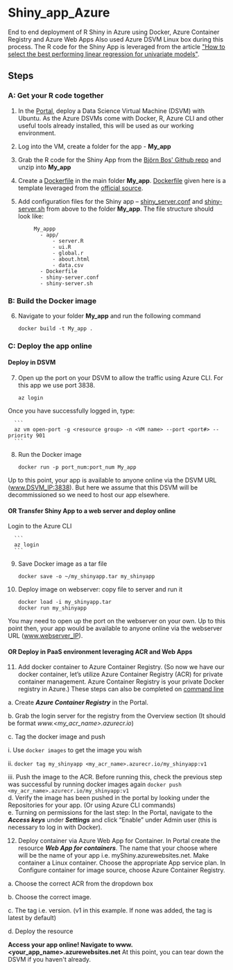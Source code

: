 # Shiny_app_Azure
End to end deployment of R Shiny in Azure using Docker, Azure Container Registry and Azure Web Apps
Also used Azure DSVM Linux box during this process.
The R code for the Shiny App is leveraged from the article ["How to select the best performing linear regression for univariate models"](https://medium.freecodecamp.org/learn-how-to-select-the-best-performing-linear-regression-for-univariate-models-e9d429c40581).

## Steps
### A: Get your R code together
1. In the [Portal](www.portal.azure.com), deploy a Data Science Virtual Machine (DSVM) with Ubuntu. As the Azure DSVMs come with Docker, R, Azure CLI and other useful tools already installed, this will be used as our working environment.
2. Log into the VM, create a folder for the app - **My_app**
3. Grab the R code for the Shiny App from the [Björn Bos' Github repo](https://github.com/bjoernbos/linear_model_selection) and unzip into **My_app**
4. Create a [Dockerfile](https://github.com/kwhitehall/Shiny_app_Azure/blob/master/Dockerfile) in the main folder **My_app**. [Dockerfile](https://github.com/kwhitehall/Shiny_app_Azure/blob/master/Dockerfile) given here is a template leveraged from the [official source](https://github.com/rocker-org/shiny).
5. Add configuration files for the Shiny app – [shiny_server.conf](https://github.com/kwhitehall/Shiny_app_Azure/blob/master/shiny-server.conf) and [shiny-server.sh](https://github.com/kwhitehall/Shiny_app_Azure/blob/master/shiny-server.sh) from above to the folder **My_app**. The file structure should look like: 

            My_appp
              - app/
                  - server.R
                  - ui.R
                  - global.r
                  - about.html
                  - data.csv
              - Dockerfile
              - shiny-server.conf
              - shiny-server.sh
                  
### B: Build the Docker image
6. Navigate to your folder **My_app** and run the following command
      ``` 
      docker build -t My_app . 
      ```

### C: Deploy the app online
#### Deploy in DSVM 
7.	Open up the port on your DSVM to allow the traffic using Azure CLI. For this app we use port 3838.

      ```
      az login
      ```
    
Once you have successfully logged in, type:

      ```
      az vm open-port -g <resource group> -n <VM name> --port <port#> --priority 901
      ```
    
8.	Run the Docker image

      ```
      docker run -p port_num:port_num My_app
      ```
    
Up to this point, your app is available to anyone online via the DSVM URL (www.DSVM_IP:3838). But here we assume that this DSVM will be decommissioned so we need to host our app elsewhere.

#### OR Transfer Shiny App to a web server and deploy online
Login to the Azure CLI  

      ```
      az login
      ```
9.	Save Docker image as a tar file

      ```
      docker save -o ~/my_shinyapp.tar my_shinyapp
      ```
    
10.	Deploy image on webserver: copy file to server and run it

      ```
      docker load -i my_shinyapp.tar
      docker run my_shinyapp 
     ```
You may need to open up the port on the webserver on your own. Up to this point then, your app would be available to anyone online via the webserver URL (www.webserver_IP).

#### OR Deploy in PaaS environment leveraging ACR and Web Apps     
11.	Add docker container to Azure Container Registry.
(So now we have our docker container, let’s utilize Azure Container Registry (ACR) for private container management. Azure Container Registry is your private Docker registry in Azure.) These steps can also be completed on [command line]( https://docs.microsoft.com/en-us/azure/container-instances/container-instances-tutorial-prepare-acr) 

a. Create ***Azure Container Registry*** in the Portal.
    
b. Grab the login server for the registry from the Overview section (It should be format *www.<my_acr_name>.azurecr.io*)

c. Tag the docker image and push
    
   i.	Use ``` docker images ```  to get the image you wish
        
   ii.	``` docker tag my_shinyapp <my_acr_name>.azurecr.io/my_shinyapp:v1 ```
        
   iii.	Push the image to the ACR. Before running this, check the previous step was successful by running docker images again
      ```
      docker push <my_acr_name>.azurecr.io/my_shinyapp:v1
      ```            
 d.	Verify the image has been pushed in the portal by looking under the Repositories for your app. (Or using Azure CLI commands)   
 e.	Turning on permissions for the last step: In the Portal, navigate to the ***Access keys*** under ***Settings*** and click “Enable” under Admin user (this is necessary to log in with Docker). 
    
12.	Deploy container via Azure Web App for Container.
In Portal create the resource ***Web App for containers***. The name that your choose where will be the name of your app i.e. myShiny.azurewebsites.net. Make container a Linux container.  Choose the appropriate App service plan. In Configure container for image source, choose Azure Container Registry.

a.          Choose the correct ACR from the dropdown box

b.          Choose the correct image.

c.	The tag i.e. version. (v1 in this example. If none was added, the tag is latest by default)

d.	Deploy the resource

**Access your app online! Navigate to www.<your_app_name>.azurewebsites.net**
At this point, you can tear down the DSVM if you haven't already. 
